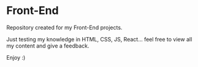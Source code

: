 # Front-End
Repository created for my Front-End projects.

Just testing my knowledge in HTML, CSS, JS, React... feel free to view all my content and give a feedback.

Enjoy :)
